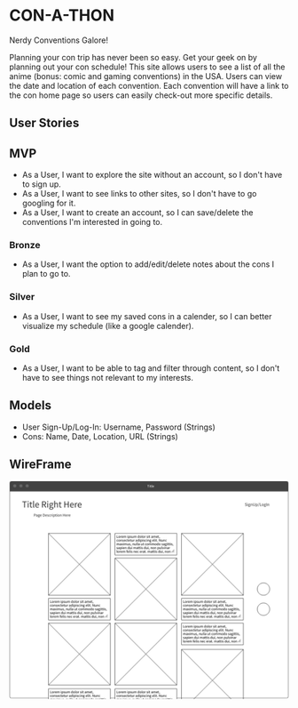 # CON-A-THON
Nerdy Conventions Galore!

Planning your con trip has never been so easy. Get your geek on by planning out your con schedule! 
This site allows users to see a list of all the anime (bonus: comic and gaming conventions) in the USA. Users can view the date and location of each convention. Each convention will have a link to the con home page so users can easily check-out more specific details. 

## User Stories
## MVP
* As a User, I want to explore the site without an account, so I don't have to sign up.
* As a User, I want to see links to other sites, so I don't have to go googling for it.
* As a User, I want to create an account, so I can save/delete the conventions I'm interested in going to.

### Bronze
* As a User, I want the option to add/edit/delete notes about the cons I plan to go to.

### Silver 
* As a User, I want to see my saved cons in a calender, so I can better visualize my schedule (like a google calender).

### Gold
* As a User, I want to be able to tag and filter through content, so I don't have to see things not relevant to my interests.

## Models
  - User Sign-Up/Log-In: Username, Password (Strings)
  - Cons: Name, Date, Location, URL (Strings)

## WireFrame
![alt text](image.png)